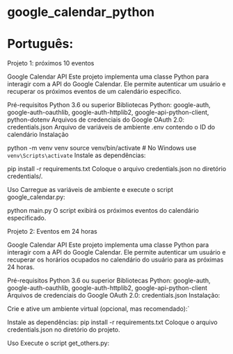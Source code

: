 # google_calendar_python

# Português:
Projeto 1: próximos 10 eventos

Google Calendar API
Este projeto implementa uma classe Python para interagir com a API do Google Calendar. Ele permite autenticar um usuário e recuperar os próximos eventos de um calendário específico.

Pré-requisitos
Python 3.6 ou superior
Bibliotecas Python: google-auth, google-auth-oauthlib, google-auth-httplib2, google-api-python-client, python-dotenv
Arquivos de credenciais do Google OAuth 2.0: credentials.json
Arquivo de variáveis de ambiente .env contendo o ID do calendário
Instalação

python -m venv venv
source venv/bin/activate  # No Windows use `venv\Scripts\activate`
Instale as dependências:

pip install -r requirements.txt
Coloque o arquivo credentials.json no diretório credentials/.

Uso
Carregue as variáveis de ambiente e execute o script google_calendar.py:

python main.py
O script exibirá os próximos eventos do calendário especificado.




Projeto 2: Eventos em 24 horas

Google Calendar API
Este projeto implementa uma classe Python para interagir com a API do Google Calendar. Ele permite autenticar um usuário e recuperar os horários ocupados no calendário do usuário para as próximas 24 horas.

Pré-requisitos
Python 3.6 ou superior
Bibliotecas Python: google-auth, google-auth-oauthlib, google-auth-httplib2, google-api-python-client
Arquivos de credenciais do Google OAuth 2.0: credentials.json
Instalação:

Crie e ative um ambiente virtual (opcional, mas recomendado):`

Instale as dependências:
pip install -r requirements.txt
Coloque o arquivo credentials.json no diretório do projeto.

Uso
Execute o script get_others.py:

